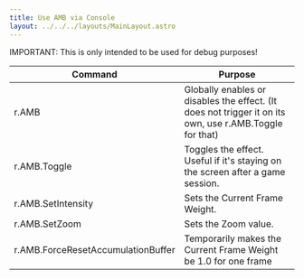```yaml
---
title: Use AMB via Console
layout: ../../../layouts/MainLayout.astro
---
```


IMPORTANT: This is only intended to be used for debug purposes!

| Command | Purpose |
| ------- | ------- |
| r.AMB | Globally enables or disables the effect. (It does not trigger it on its own, use r.AMB.Toggle for that) |
| r.AMB.Toggle | Toggles the effect. Useful if it's staying on the screen after a game session. |
| r.AMB.SetIntensity | Sets the Current Frame Weight. |
| r.AMB.SetZoom | Sets the Zoom value. |
| r.AMB.ForceResetAccumulationBuffer | Temporarily makes the Current Frame Weight be 1.0 for one frame |